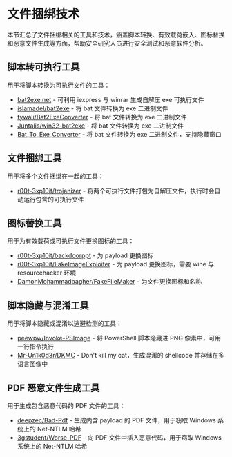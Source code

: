 # 文件捆绑技术

本节汇总了文件捆绑相关的工具和技术，涵盖脚本转换、有效载荷嵌入、图标替换和恶意文件生成等方面，帮助安全研究人员进行安全测试和恶意软件分析。

## 脚本转可执行工具

用于将脚本转换为可执行文件的工具：

- [bat2exe.net](bat2exe.net) - 可利用 iexpress 与 winrar 生成自解压 exe 可执行文件
- [islamadel/bat2exe](https://github.com/islamadel/bat2exe) - 将 bat 文件转换为 exe 二进制文件
- [tywali/Bat2ExeConverter](https://github.com/tywali/Bat2ExeConverter) - 将 bat 文件转换为 exe 二进制文件
- [Juntalis/win32-bat2exe](https://github.com/Juntalis/win32-bat2exe) - 将 bat 文件转换为 exe 二进制文件
- [Bat_To_Exe_Converter](http://www.f2ko.de/downloads/Bat_To_Exe_Converter.zip) - 将 bat 文件转换为 exe 二进制文件，支持隐藏窗口

## 文件捆绑工具

用于将多个文件捆绑在一起的工具：

- [r00t-3xp10it/trojanizer](https://github.com/r00t-3xp10it/trojanizer) - 将两个可执行文件打包为自解压文件，执行时会自动运行包含的可执行文件

## 图标替换工具

用于为有效载荷或可执行文件更换图标的工具：

- [r00t-3xp10it/backdoorppt](https://github.com/r00t-3xp10it/backdoorppt) - 为 payload 更换图标
- [r00t-3xp10it/FakeImageExploiter](https://github.com/r00t-3xp10it/FakeImageExploiter) - 为 payload 更换图标，需要 wine 与 resourcehacker 环境
- [DamonMohammadbagher/FakeFileMaker](https://github.com/DamonMohammadbagher/FakeFileMaker) - 为文件更换图标和名称

## 脚本隐藏与混淆工具

用于将脚本隐藏或混淆以逃避检测的工具：

- [peewpw/Invoke-PSImage](https://github.com/peewpw/Invoke-PSImage) - 将 PowerShell 脚本隐藏进 PNG 像素中，可用一行指令执行
- [Mr-Un1k0d3r/DKMC](https://github.com/Mr-Un1k0d3r/DKMC) - Don't kill my cat，生成混淆的 shellcode 并存储在多语言图像中

## PDF 恶意文件生成工具

用于生成包含恶意代码的 PDF 文件的工具：

- [deepzec/Bad-Pdf](https://github.com/deepzec/Bad-Pdf) - 生成内含 payload 的 PDF 文件，用于窃取 Windows 系统上的 Net-NTLM 哈希
- [3gstudent/Worse-PDF](https://github.com/3gstudent/Worse-PDF) - 向 PDF 文件中插入恶意代码，用于窃取 Windows 系统上的 Net-NTLM 哈希